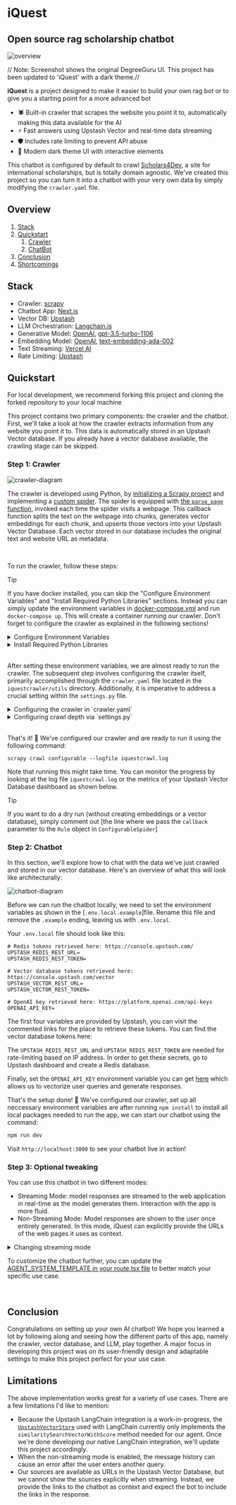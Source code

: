 # iQuest

## Open source rag scholarship chatbot

![overview](figs/iquest.gif)

// Note: Screenshot shows the original DegreeGuru UI. This project has been updated to 'iQuest' with a dark theme.//

**iQuest** is a project designed to make it easier to build your own rag bot or to give you a starting point for a more advanced bot
- 🕷️ Built-in crawler that scrapes the website you point it to, automatically making this data available for the AI
- ⚡ Fast answers using Upstash Vector and real-time data streaming
- 🛡️ Includes rate limiting to prevent API abuse
- 🎨 Modern dark theme UI with interactive elements

This chatbot is configured by default to crawl [Scholars4Dev](https://www.scholars4dev.com/), a site for international scholarships, but is totally domain agnostic. We've created this project so you can turn it into a chatbot with your very own data by simply modifying the `crawler.yaml` file.  

## Overview

1. [Stack](#stack)
2. [Quickstart](#quickstart)
   1. [Crawler](#crawler)
   2. [ChatBot](#chatbot)
3. [Conclusion](#conclusion)
4. [Shortcomings](#shortcomings)

## Stack

- Crawler: [scrapy](https://scrapy.org/)
- Chatbot App: [Next.js](https://nextjs.org/)
- Vector DB: [Upstash](https://upstash.com/)
- LLM Orchestration: [Langchain.js](https://js.langchain.com)
- Generative Model: [OpenAI](https://openai.com/), [gpt-3.5-turbo-1106](https://platform.openai.com/docs/models)
- Embedding Model: [OpenAI](https://openai.com/), [text-embedding-ada-002](https://platform.openai.com/docs/guides/embeddings)
- Text Streaming: [Vercel AI](https://vercel.com/ai)
- Rate Limiting: [Upstash](https://upstash.com/)

## Quickstart

For local development, we recommend forking this project and cloning the forked repository to your local machine

This project contains two primary components: the crawler and the chatbot. First, we'll take a look at how the crawler extracts information from any website you point it to. This data is automatically stored in an Upstash Vector database. If you already have a vector database available, the crawling stage can be skipped.

### Step 1: Crawler

![crawler-diagram](figs/diagram.png)

The crawler is developed using Python, by [initializing a Scrapy project](https://docs.scrapy.org/en/latest/intro/tutorial.html#creating-a-project) and implementing a [custom spider](https://github.com/upstash/degreeguru/blob/master/iquestcrawler/iquestcrawler/spiders/configurable.py). The spider is equipped with [the `parse_page` function](https://github.com/upstash/degreeguru/blob/master/iquestcrawler/iquestcrawler/spiders/configurable.py#L42), invoked each time the spider visits a webpage. This callback function splits the text on the webpage into chunks, generates vector embeddings for each chunk, and upserts those vectors into your Upstash Vector Database. Each vector stored in our database includes the original text and website URL as metadata.

</br>

To run the crawler, follow these steps:

> [!TIP]
> If you have docker installed, you can skip the "Configure Environment Variables" and "Install Required Python Libraries" sections. Instead you can simply update the environment variables in [docker-compose.yml](https://github.com/upstash/DegreeGuru/blob/master/iquestcrawler/docker-compose.yml) and run `docker-compose up`. This will create a container running our crawler. Don't forget to configure the crawler as explained in the following sections!

<details>

<summary>Configure Environment Variables</summary>
Before we can run our crawler, we need to configure environment variables. They let us securely store sensitive information, such as the API keys we need to communicate with OpenAI or Upstash Vector.

If you don't already have an Upstash Vector Database, create one [here](https://console.upstash.com/vector) and set 1536 as the vector dimensions. We set 1536 here because that is the amount needed by the embedding model we will use. 

![vector-db-create](figs/vector-db-create.png)

The following environment variables should be set:

```
# Upstash Vector credentials retrieved here: https://console.upstash.com/vector
UPSTASH_VECTOR_REST_URL=****
UPSTASH_VECTOR_REST_TOKEN=****

# OpenAI key retrieved here: https://platform.openai.com/api-keys
OPENAI_API_KEY=****
```

</details>

<details>
<summary>Install Required Python Libraries</summary>

To install the libraries, we suggest setting up a virtual Python environment. Before starting the installation, navigate to the `iquestcrawler` directory.

To setup a virtual environment, first install `virtualenv` package:

```bash
pip install virtualenv
```

Then, create a new virtual environment and activate it:

```bash
# create environment
python3 -m venv venv

# activate environment
source venv/bin/activate
```

Finally, use [the `requirements.txt`](https://github.com/upstash/degreeguru/blob/master/iquestcrawler/requirements.txt) to install the required libraries:

```bash
pip install -r requirements.txt
```

</details>



</br>

After setting these environment variables, we are almost ready to run the crawler. The subsequent step involves configuring the crawler itself, primarily accomplished through the `crawler.yaml` file located in the `iquestcrawler/utils` directory. Additionally, it is imperative to address a crucial setting within the `settings.py` file.

<details>
<summary>Configuring the crawler in `crawler.yaml`</summary>

The `crawler.yaml` file has two main sections: `crawler` and `index`. By default, it's configured for `scholars4dev.com`:

```yaml
crawler:
  start_urls:
    - https://www.scholars4dev.com/
  link_extractor:
    allow: '.*scholars4dev\\.com.*' # Regex pattern to allow URLs
    deny:
      - "#"
      - '\?'
index:
  openAI_embedding_model: text-embedding-ada-002
  text_splitter:
    chunk_size: 1000
    chunk_overlap: 100
```

In the `crawler` section, there are two subsections:

- `start_urls`: the entrypoints our crawler will start searching from
- `link_extractor`: a dictionary passed as arguments to [`scrapy.linkextractors.LinkExtractor`](https://docs.scrapy.org/en/latest/topics/link-extractors.html). Some important parameters are:
  - `allow`: Only extracts links matching the given regex(s)
  - `allow_domains`: (Not shown, but can be added) Only extract links matching the given domain(s)
  - `deny`: Deny links matching the given regex(s)

In the `index` section, there are two subsections:

- `openAI_embedding_model`: The embedding model to use
- `test_splitter`: a dictionary passed as arguments to [`langchain.text_splitter.RecursiveCharacterTextSplitter`](https://api.python.langchain.com/en/latest/text_splitter/langchain.text_splitter.RecursiveCharacterTextSplitter.html)

</details>

<details>
<summary>Configuring crawl depth via `settings.py`</summary>

`settings.py` file has an important setting called `DEPTH_LIMIT` which determines how many consecutive links our spider can crawl. A high value lets our crawler visit the deepest corners of a website, taking longer to finish with possibly diminishing returns. A low value could end the crawl before extracting relevant information.

If pages are skipped due to the `DEPTH_LIMIT`, Scrapy logs those skipped URLs for us. Because this usually causes a lot of logs, we've disabled this option in our project. If you'd like to keep it enabled, remove  [the `"scrapy.spidermiddlewares.depth"` from the `disable_loggers` in `iquestcrawler/spider/configurable.py` file](https://github.com/upstash/degreeguru/blob/master/iquestcrawler/iquestcrawler/spiders/configurable.py#L22).

</details>

</br>

That's it! 🎉 We've configured our crawler and are ready to run it using the following command:

```
scrapy crawl configurable --logfile iquestcrawl.log
```

Note that running this might take time. You can monitor the progress by looking at the log file `iquestcrawl.log` or the metrics of your Upstash Vector Database dashboard as shown below.



> [!TIP]
> If you want to do a dry run (without creating embeddings or a vector database), simply comment out [the line where we pass the `callback` parameter to the `Rule` object in `ConfigurableSpider`]

### Step 2: Chatbot

In this section, we'll explore how to chat with the data we've just crawled and stored in our vector database. Here's an overview of what this will look like architecturally:

![chatbot-diagram](figs/overview.png)

Before we can run the chatbot locally, we need to set the environment variables as shown in the [`.env.local.example`]file. Rename this file and remove the `.example` ending, leaving us with `.env.local`. 

Your `.env.local` file should look like this:
```
# Redis tokens retrieved here: https://console.upstash.com/
UPSTASH_REDIS_REST_URL=
UPSTASH_REDIS_REST_TOKEN=

# Vector database tokens retrieved here: https://console.upstash.com/vector
UPSTASH_VECTOR_REST_URL=
UPSTASH_VECTOR_REST_TOKEN=

# OpenAI key retrieved here: https://platform.openai.com/api-keys
OPENAI_API_KEY=
```

The first four variables are provided by Upstash, you can visit the commented links for the place to retrieve these tokens. You can find the vector database tokens here:

The `UPSTASH_REDIS_REST_URL` and `UPSTASH_REDIS_REST_TOKEN` are needed for rate-limiting based on IP address. In order to get these secrets, go to Upstash dashboard and create a Redis database.

Finally, set the `OPENAI_API_KEY` environment variable you can get [here](https://platform.openai.com/api-keys) which allows us to vectorize user queries and generate responses.

That's the setup done! 🎉 We've configured our crawler, set up all neccessary environment variables are after running `npm install` to install all local packages needed to run the app, we can start our chatbot using the command:

```bash
npm run dev
```

Visit `http://localhost:3000` to see your chatbot live in action!

### Step 3: Optional tweaking

You can use this chatbot in two different modes:

- Streaming Mode: model responses are streamed to the web application in real-time as the model generates them. Interaction with the app is more fluid.
- Non-Streaming Mode: Model responses are shown to the user once entirely generated. In this mode, iQuest can explicitly provide the URLs of the web pages it uses as context.

<details>
<summary>Changing streaming mode</summary>

To turn streaming on/off, navigate to `src/app/route/guru` and open the `route.tsx` file. Setting [`returnIntermediateSteps`](https://github.com/upstash/degreeguru/blob/master/src/app/api/guru/route.tsx#L64) to `true` disables streaming, setting it to `false` enables streaming.

</details>

To customize the chatbot further, you can update the [AGENT_SYSTEM_TEMPLATE in your route.tsx file](https://github.com/upstash/DegreeGuru/blob/master/src/app/api/guru/route.tsx#L101) to better match your specific use case.

</br>

## Conclusion

Congratulations on setting up your own AI chatbot! We hope you learned a lot by following along and seeing how the different parts of this app, namely the crawler, vector database, and LLM, play together. A major focus in developing this project was on its user-friendly design and adaptable settings to make this project perfect for your use case.

## Limitations

The above implementation works great for a variety of use cases. There are a few limitations I'd like to mention:

- Because the Upstash LangChain integration is a work-in-progress, the [`UpstashVectorStore`](https://github.com/upstash/degreeguru/blob/master/src/app/vectorstore/UpstashVectorStore.js) used with LangChain currently only implements the `similaritySearchVectorWithScore` method needed for our agent. Once we're done developing our native LangChain integration, we'll update this project accordingly.
- When the non-streaming mode is enabled, the message history can cause an error after the user enters another query.
- Our sources are available as URLs in the Upstash Vector Database, but we cannot show the sources explicitly when streaming. Instead, we provide the links to the chatbot as context and expect the bot to include the links in the response.
